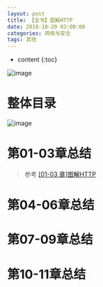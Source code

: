 ```yaml
---
layout: post
title: 【全书】图解HTTP
date: 2018-10-20 03:00:00
categories: 网络与安全
tags: 其他
---
```

* content
{:toc}

![image](https://user-images.githubusercontent.com/18595935/47615455-4c30af80-daf2-11e8-9635-7f12b2619458.png)

# 整体目录

![image](https://user-images.githubusercontent.com/18595935/47615520-2061f980-daf3-11e8-9643-ecf04af0558f.png)



# 第01-03章总结

> 参考 [[01-03 章]图解HTTP](https://www.zybuluo.com/road2ai/note/1325274)

# 第04-06章总结

# 第07-09章总结

# 第10-11章总结
